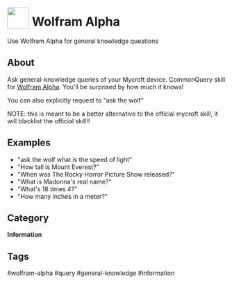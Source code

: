 # <img src='https://raw.githack.com/FortAwesome/Font-Awesome/master/svgs/solid/question.svg' card_color='#22a7f0' width='50' height='50' style='vertical-align:bottom'/> Wolfram Alpha
Use Wolfram Alpha for general knowledge questions

## About
Ask general-knowledge queries of your Mycroft device. 
CommonQuery skill for [Wolfram Alpha](https://wolframalpha.com). 
You'll be surprised by how much it knows!

You can also explicitly request to "ask the wolf"

NOTE: this is meant to be a better alternative to the official mycroft skill, it will blacklist the official skill!!

## Examples
* "ask the wolf what is the speed of light"
* "How tall is Mount Everest?"
* "When was The Rocky Horror Picture Show released?"
* "What is Madonna's real name?"
* "What's 18 times 4?"
* "How many inches in a meter?"


## Category
**Information**

## Tags
#wolfram-alpha
#query
#general-knowledge
#information
